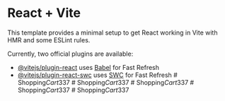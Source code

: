 # React + Vite

This template provides a minimal setup to get React working in Vite with HMR and some ESLint rules.

Currently, two official plugins are available:

- [@vitejs/plugin-react](https://github.com/vitejs/vite-plugin-react/blob/main/packages/plugin-react/README.md) uses [Babel](https://babeljs.io/) for Fast Refresh
- [@vitejs/plugin-react-swc](https://github.com/vitejs/vite-plugin-react-swc) uses [SWC](https://swc.rs/) for Fast Refresh
#   S h o p p i n g _ C a r t _ 3 3 7  
 #   S h o p p i n g _ C a r t _ 3 3 7  
 #   S h o p p i n g _ C a r t _ 3 3 7  
 #   S h o p p i n g _ C a r t _ 3 3 7  
 #   S h o p p i n g _ C a r t _ 3 3 7  
 